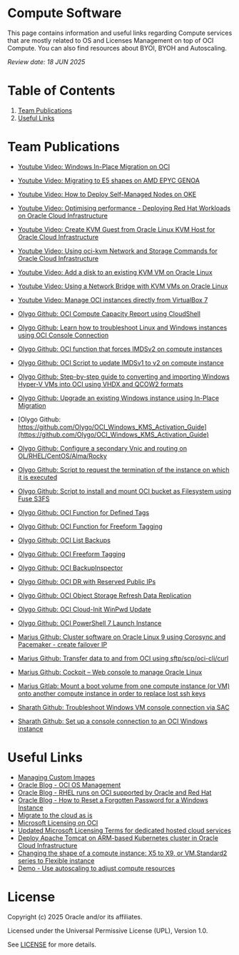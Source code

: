 # Compute Software

This page contains information and useful links regarding Compute services that are mostly related to OS and Licenses Management on top of OCI Compute. You can also find resources about BYOI, BYOH and Autoscaling.

<i>Review date: 18 JUN 2025</i>

# Table of Contents

1. [Team Publications](#team-publications)
2. [Useful Links](#useful-links)

# Team Publications
- [Youtube Video: Windows In-Place Migration on OCI](https://youtu.be/W6j79zRdcuE)
- [Youtube Video: Migrating to E5 shapes on AMD EPYC GENOA](https://youtu.be/mXr5sosWdvI?feature=shared)
- [Youtube Video: How to Deploy Self-Managed Nodes on OKE](https://www.youtube.com/watch?v=OroPnRN7arE)
- [Youtube Video: Optimising performance - Deploying Red Hat Workloads on Oracle Cloud Infrastructure](https://www.youtube.com/watch?v=_18PgW4NN40)
- [Youtube Video: Create KVM Guest from Oracle Linux KVM Host for Oracle Cloud Infrastructure](https://www.youtube.com/watch?v=IiSsC7EqZSE)
- [Youtube Video: Using oci-kvm Network and Storage Commands for Oracle Cloud Infrastructure](https://www.youtube.com/watch?v=IiSsC7EqZSE)
- [Youtube Video: Add a disk to an existing KVM VM on Oracle Linux](https://www.youtube.com/watch?v=B3h_DWOMwrk&t=16s)
- [Youtube Video: Using a Network Bridge with KVM VMs on Oracle Linux](https://www.youtube.com/watch?v=CXBTBxFoSKI&t=120s)
- [Youtube Video: Manage OCI instances directly from VirtualBox 7](https://www.youtube.com/watch?v=uFEN4Di-WDE)

- [Olygo Github: OCI Compute Capacity Report using CloudShell](https://github.com/Olygo/OCI_ComputeCapacityReport)
- [Olygo Github: Learn how to troubleshoot Linux and Windows instances using OCI Console Connection](https://github.com/Olygo/OCI_Console-Connections)
- [Olygo Github: OCI function that forces IMDSv2 on compute instances](https://github.com/Olygo/OCI-FN_IMDS-Watcher)
- [Olygo Github: OCI Script to update IMDSv1 to v2 on compute instance](https://github.com/Olygo/OCI_IMDS-Watchdog)
- [Olygo Github: Step-by-step guide to converting and importing Windows Hyper-V VMs into OCI using VHDX and QCOW2 formats](https://github.com/Olygo/OCI_Windows-VHDX-Import)
- [Olygo Github: Upgrade an existing Windows instance using In-Place Migration](https://github.com/Olygo/OCI_Windows_In-Place_Migration)
- [Olygo Github: https://github.com/Olygo/OCI_Windows_KMS_Activation_Guide](https://github.com/Olygo/OCI_Windows_KMS_Activation_Guide)
- [Olygo Github: Configure a secondary Vnic and routing on OL/RHEL/CentOS/Alma/Rocky](https://github.com/Olygo/OCI_Multi_VNIC_Setup)
- [Olygo Github: Script to request the termination of the instance on which it is executed](https://github.com/Olygo/OCI_Self-Terminate)
- [Olygo Github: Script to install and mount OCI bucket as Filesystem using Fuse S3FS](https://github.com/Olygo/OCI_S3FS)
- [Olygo Github: OCI Function for Defined Tags](https://github.com/Olygo/OCI-FN_TagCompute_DT)
- [Olygo Github: OCI Function for Freeform Tagging](https://github.com/Olygo/OCI-FN_TagCompute_FF)
- [Olygo Github: OCI List Backups](https://github.com/Olygo/OCI-ShowBackups)
- [Olygo Github: OCI Freeform Tagging](https://github.com/Olygo/OCI-TagCompute)
- [Olygo Github: OCI BackupInspector](https://github.com/Olygo/OCI-BackupInspector)
- [Olygo Github: OCI DR with Reserved Public IPs](https://github.com/Olygo/OCI_DR-Reserved_PIP)
- [Olygo Github: OCI Object Storage Refresh Data Replication ](https://github.com/Olygo/OCI-OS_RefreshDataReplication)
- [Olygo Github: OCI Cloud-Init WinPwd Update](https://github.com/Olygo/CloudInit_WinPwd_Update)
- [Olygo Github: OCI PowerShell 7 Launch Instance](https://github.com/Olygo/OCI_Pwsh_Launch_Instance)

- [Marius Github: Cluster software on Oracle Linux 9 using Corosync and Pacemaker - create failover IP](https://github.com/mariusscholtz/Oracle-Cloud-Infrastructure-resources/blob/main/cluster/readme.md)
- [Marius Github: Transfer data to and from OCI using sftp/scp/oci-cli/curl](https://github.com/mariusscholtz/Oracle-Cloud-Infrastructure-resources/blob/main/VM-shapes/data%20transfer%20to%20OCI%20v1.0.pdf)
- [Marius Github: Cockpit – Web console to manage Oracle Linux](https://github.com/mariusscholtz/Oracle-Cloud-Infrastructure-resources/tree/main/cockpit)
- [Marius Gitlab: Mount a boot volume from one compute instance (or VM) onto another compute instance in order to replace lost ssh keys](https://gitlab.com/ms76152/system-administration)

- [Sharath Github: Troubleshoot Windows VM console connection via SAC](https://github.com/skbkkl/sharkuma/blob/main/Oracle-Cloud-Infrastructure-resources/Oracle-OCI-Troubleshooting/Troubleshooting-OCI-Win-VM-Console-Connection.pdf)
- [Sharath Github: Set up a console connection to an OCI Windows instance](https://github.com/skbkkl/sharkuma/blob/main/Oracle-Cloud-Infrastructure-resources/Oracle-OCI-Troubleshooting/Windows-Instance-Console-Creation.pdf)
  
# Useful Links

- [Managing Custom Images](https://docs.oracle.com/en-us/iaas/Content/Compute/Tasks/managingcustomimages.htm)
- [Oracle Blog - OCI OS Management](https://blogs.oracle.com/cloud-infrastructure/post/os-management-with-oracle-cloud-infrastructure)
- [Oracle Blog - RHEL runs on OCI supported by Oracle and Red Hat](https://blogs.oracle.com/cloud-infrastructure/post/red-hat-enterprise-linux-supported-oci)
- [Oracle Blog - How to Reset a Forgotten Password for a Windows Instance](https://blogs.oracle.com/cloud-infrastructure/post/tutorial-how-to-reset-a-forgotten-password-for-a-windows-instance)
- [Migrate to the cloud as is](https://www.oracle.com/cloud/oci-migration-hub/)
- [Microsoft Licensing on OCI](https://docs.oracle.com/en-us/iaas/Content/Compute/References/microsoftlicensing.htm)
- [Updated Microsoft Licensing Terms for dedicated hosted cloud services](https://www.microsoft.com/en-us/licensing/news/updated-licensing-rights-for-dedicated-cloud)
- [Deploy Apache Tomcat on ARM-based Kubernetes cluster in Oracle Cloud Infrastructure](https://apexapps.oracle.com/pls/apex/r/dbpm/livelabs/run-workshop?p210_wid=824&p210_wec=&session=15158640819235)
- [Changing the shape of a compute instance: X5 to X9, or VM.Standard2 series to Flexible instance](https://docs.oracle.com/en-us/iaas/Content/Compute/Tasks/resizinginstances.htm#Changing_the_Shape_of_an_Instance)
- [Demo - Use autoscaling to adjust compute resources](https://docs.oracle.com/en/learn/configure_auto_scaling/index.html#introduction)

# License

Copyright (c) 2025 Oracle and/or its affiliates.

Licensed under the Universal Permissive License (UPL), Version 1.0.

See [LICENSE](https://github.com/oracle-devrel/technology-engineering/blob/main/LICENSE) for more details.


